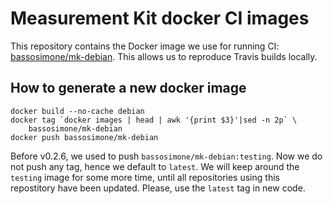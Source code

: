 # Measurement Kit docker CI images

This repository contains the Docker image we use for running CI:
[bassosimone/mk-debian](https://hub.docker.com/r/bassosimone/mk-debian).
This allows us to reproduce Travis builds locally.

## How to generate a new docker image

```
docker build --no-cache debian
docker tag `docker images | head | awk '{print $3}'|sed -n 2p` \
    bassosimone/mk-debian
docker push bassosimone/mk-debian
```

Before v0.2.6, we used to push `bassosimone/mk-debian:testing`. Now we
do not push any tag, hence we default to `latest`. We will keep around the
`testing` image for some more time, until all repositories using this
repostitory have been updated. Please, use the `latest` tag in new code.
